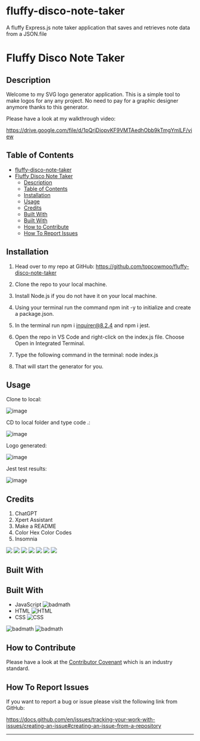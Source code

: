 # fluffy-disco-note-taker
A fluffy Express.js note taker application that saves and retrieves note data from a JSON.file 


# Fluffy Disco Note Taker

## Description

Welcome to my SVG logo generator application. This is a simple tool to make logos for any any project. No need to pay for a graphic designer anymore thanks to this generator.

Please have a look at my walkthrough video:

https://drive.google.com/file/d/1pQrjDiopvKF9VMTAedhObb9kTmgYmlLF/view

## Table of Contents

- [fluffy-disco-note-taker](#fluffy-disco-note-taker)
- [Fluffy Disco Note Taker](#fluffy-disco-note-taker-1)
  - [Description](#description)
  - [Table of Contents](#table-of-contents)
  - [Installation](#installation)
  - [Usage](#usage)
  - [Credits](#credits)
  - [Built With](#built-with)
  - [Built With](#built-with-1)
  - [How to Contribute](#how-to-contribute)
  - [How To Report Issues](#how-to-report-issues)

## Installation

1. Head over to my repo at GitHub:
   https://github.com/topcowmoo/fluffy-disco-note-taker

2. Clone the repo to your local machine.

3. Install Node.js if you do not have it on your local machine.

4. Using your terminal run the command npm init -y to initialize and create a package.json.

5. In the terminal run npm i inquirer@8.2.4 and npm i jest.

6. Open the repo in VS Code and right-click on the index.js file. Choose Open in Integrated Terminal.

7. Type the following command in the terminal:
   node index.js

8. That will start the generator for you.

## Usage

Clone to local:

![image](https://github.com/topcowmoo/curly-svg-logo-maker/assets/149528212/d4177495-1749-4dff-a8e0-2b25901abdaf)

CD to local folder and type code .:

![image](https://github.com/topcowmoo/curly-svg-logo-maker/assets/149528212/9ec4b6cf-2e2f-47ac-a0b6-e417b1af2a7a)

Logo generated:

![image](https://github.com/topcowmoo/curly-svg-logo-maker/assets/149528212/5525839f-d23e-43b2-8003-09a1ed4b575c)

Jest test results:

![image](https://github.com/topcowmoo/curly-svg-logo-maker/assets/149528212/e67a7eb5-9bb6-48e3-858a-4f2173e08761)

## Credits

1. ChatGPT
2. Xpert Assistant
3. Make a README
4. Color Hex Color Codes
5. Insomnia


<img src="https://img.shields.io/badge/-Heroku-ffca7a" />
<img src="https://img.shields.io/badge/-JSON-514b4b" />
<img src="https://img.shields.io/badge/-Express-0081ff" />
<img src="https://img.shields.io/badge/-Insomnia-ffca7a" />
<img src="https://img.shields.io/badge/UUID-514b4b"  />
<img src="https://img.shields.io/badge/-JavaScript-0081ff" />
<img src="https://img.shields.io/badge/-Node.js-ffca7a" />


## Built With


## Built With

- JavaScript
  ![badmath](https://img.shields.io/github/languages/top/lernantino/badmath)
- HTML
  ![HTML](https://img.shields.io/badge/Language-HTML-orange)
- CSS
  ![CSS](https://img.shields.io/badge/Language-CSS-blue)


![badmath](https://img.shields.io/github/languages/top/lernantino/badmath)
![badmath](https://img.shields.io/github/languages/top/lernantino/badmath)

## How to Contribute

Please have a look at the [Contributor Covenant](https://www.contributor-covenant.org/) which is an industry standard.

## How To Report Issues

If you want to report a bug or issue please visit the following link from GitHub:

https://docs.github.com/en/issues/tracking-your-work-with-issues/creating-an-issue#creating-an-issue-from-a-repository

---